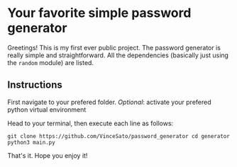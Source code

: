 # Your favorite simple password generator

Greetings! This is my first ever public project. The password generator is really simple and straightforward. All the dependencies (basically just using the `random` module) are listed.

## Instructions

First navigate to your prefered folder.
*Optional*: activate your prefered python virtual environment

Head to your terminal, then execute each line as follows:

`git clone https://github.com/VinceSato/password_generator
cd generator
python3 main.py
`

That's it. Hope you enjoy it!
